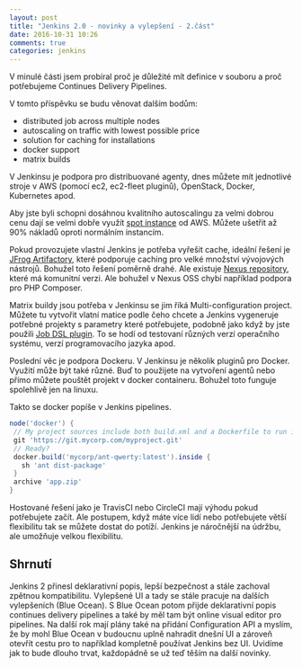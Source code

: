 ```yaml
---
layout: post
title: "Jenkins 2.0 - novinky a vylepšení - 2.část"
date: 2016-10-31 10:26
comments: true
categories: jenkins
---
```


V minulé části jsem probíral proč je důležité mít definice v souboru a proč potřebujeme Continues Delivery Pipelines.

V tomto příspěvku se budu věnovat dalším bodům:

- distributed job across multiple nodes
- autoscaling on traffic with lowest possible price
- solution for caching for installations
- docker support
- matrix builds

V Jenkinsu je podpora pro distribuované agenty, dnes můžete mít jednotlivé stroje v AWS (pomocí ec2, ec2-fleet pluginů), OpenStack, Docker, Kubernetes apod.

Aby jste byli schopni dosáhnou kvalitního autoscalingu za velmi dobrou cenu dají se velmi dobře využít [spot instance](https://aws.amazon.com/ec2/spot/) od AWS. Můžete ušetřit až 90% nákladů oproti normálním instancím.

<!-- more -->

Pokud provozujete vlastní Jenkins je potřeba vyřešit cache, ideální řešení je [JFrog Artifactory](https://www.jfrog.com/artifactory/), které podporuje caching pro velké množství vývojových nástrojů. Bohužel toto řešení poměrně drahé. Ale existuje [Nexus repository](http://www.sonatype.org/nexus/), které má komunitní verzi. Ale bohužel v Nexus OSS chybí například podpora pro PHP Composer.

Matrix buildy jsou potřeba v Jenkinsu se jim říká Multi-configuration project. Můžete tu vytvořit vlatní matice podle čeho chcete a Jenkins vygeneruje potřebné projekty s parametry které potřebujete, podobně jako když by jste použili [Job DSL plugin](https://wiki.jenkins-ci.org/display/JENKINS/Job+DSL+Plugin). To se hodí od testovaní různých verzí operačního systému, verzí programovacího jazyka apod.

Poslední věc je podpora Dockeru. V Jenkinsu je několik pluginů pro Docker. Využití může být také různé. Buď to použijete na vytvoření agentů nebo přímo můžete pouštět projekt v docker containeru. Bohužel toto funguje spolehlivě jen na linuxu.

Takto se docker popíše v Jenkins pipelines.

```groovy
node('docker') {
 // My project sources include both build.xml and a Dockerfile to run it in.
 git 'https://git.mycorp.com/myproject.git'
 // Ready?
 docker.build('mycorp/ant-qwerty:latest').inside {
   sh 'ant dist-package'
 }
 archive 'app.zip'
}
```

Hostované řešení jako je TravisCI nebo CircleCI mají výhodu pokud potřebujete začít. Ale postupem, když máte více lidí nebo potřebujete větší flexibilitu tak se můžete dostat do potíží. Jenkins je náročnější na údržbu, ale umožňuje velkou flexibilitu.

## Shrnutí

Jenkins 2 přinesl deklarativní popis, lepší bezpečnost a stále zachoval zpětnou kompatibilitu. Vylepšené UI a tady se stále pracuje na dalších vylepšeních (Blue Ocean). S Blue Ocean potom přijde deklarativní popis continues delivery pipelines a také by měl tam být online visual editor pro pipelines. Na další rok mají plány také na přidání Configuration API a myslím, že by mohl Blue Ocean v budoucnu uplně nahradit dnešní UI a zároveň otevřít cestu pro to například kompletně používat Jenkins bez UI. Uvidíme jak to bude dlouho trvat, každopádně se už teď těším na další novinky.

